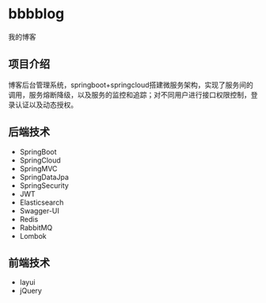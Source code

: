 # bbbblog

我的博客

## 项目介绍
博客后台管理系统，springboot+springcloud搭建微服务架构，实现了服务间的调用，服务熔断降级，以及服务的监控和追踪；对不同用户进行接口权限控制，登录认证以及动态授权。


## 后端技术

- SpringBoot
- SpringCloud
- SpringMVC
- SpringDataJpa
- SpringSecurity
- JWT
- Elasticsearch
- Swagger-UI
- Redis
- RabbitMQ
- Lombok

## 前端技术

- layui
- jQuery


